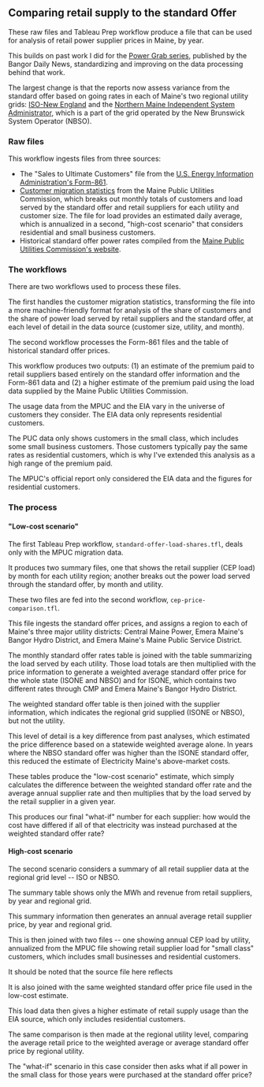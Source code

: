## Comparing retail supply to the standard Offer

These raw files and Tableau Prep workflow produce a file that can be used for analysis of retail power supplier prices in Maine, by year.

This builds on past work I did for the [Power Grab series](http://bangordailynews.com/series/powergrab/), published by the Bangor Daily News, standardizing and improving on the data processing behind that work.

The largest change is that the reports now assess variance from the standard offer based on going rates in each of Maine's two regional utility grids: [ISO-New England](http://bangordailynews.com/series/powergrab/) and the [Northern Maine Independent System Administrator](https://www.nmisa.com/), which is a part of the grid operated by the New Brunswick System Operator (NBSO).

### Raw files

This workflow ingests files from three sources:

* The "Sales to Ultimate Customers" file from the [U.S. Energy Information Administration's Form-861](https://www.eia.gov/electricity/data/eia861/).
* [Customer migration statistics](https://www.maine.gov/mpuc/electricity/choosing_supplier/migration_statistics.shtml) from the Maine Public Utilities Commission, which breaks out monthly totals of customers and load served by the standard offer and retail suppliers for each utility and customer size. The file for load provides an estimated daily average, which is annualized in a second, "high-cost scenario" that considers residential and small business customers.
* Historical standard offer power rates compiled from the [Maine Public Utilities Commission's website](https://www.maine.gov/mpuc/electricity/standard_offer_rates/index.html).

### The workflows

There are two workflows used to process these files.

The first handles the customer migration statistics, transforming the file into a more machine-friendly format for analysis of the share of customers and the share of power load served by retail suppliers and the standard offer, at each level of detail in the data source (customer size, utility, and month).

The second workflow processes the Form-861 files and the table of historical standard offer prices.

This workflow produces two outputs: (1) an estimate of the premium paid to retail suppliers based entirely on the standard offer information and the Form-861 data and (2) a higher estimate of the premium paid using the load data supplied by the Maine Public Utilities Commission.

The usage data from the MPUC and the EIA vary in the universe of customers they consider. The EIA data only represents residential customers.

The PUC data only shows customers in the small class, which includes some small business customers. Those customers typically pay the same rates as residential customers, which is why I've extended this analysis as a high range of the premium paid.

The MPUC's official report only considered the EIA data and the figures for residential customers.

### The process

#### "Low-cost scenario"

The first Tableau Prep workflow, `standard-offer-load-shares.tfl`, deals only with the MPUC migration data.

It produces two summary files, one that shows the retail supplier (CEP load) by month for each utility region; another breaks out the power load served through the standard offer, by month and utility.

These two files are fed into the second workflow, `cep-price-comparison.tfl`.

This file ingests the standard offer prices, and assigns a region to each of Maine's three major utility districts: Central Maine Power, Emera Maine's Bangor Hydro District, and Emera Maine's Maine Public Service District.

The monthly standard offer rates table is joined with the table summarizing the load served by each utility. Those load totals are then multiplied with the price information to generate a weighted average standard offer price for the whole state (ISONE and NBSO) and for ISONE, which contains two different rates through CMP and Emera Maine's Bangor Hydro District.

The weighted standard offer table is then joined with the supplier information, which indicates the regional grid supplied (ISONE or NBSO), but not the utility.

This level of detail is a key difference from past analyses, which estimated the price difference based on a statewide weighted average alone. In years where the NBSO standard offer was higher than the ISONE standard offer, this reduced the estimate of Electricity Maine's above-market costs.

These tables produce the "low-cost scenario" estimate, which simply calculates the difference between the weighted standard offer rate and the average annual supplier rate and then multiplies that by the load served by the retail supplier in a given year.

This produces our final "what-if" number for each supplier: how would the cost have differed if all of that electricity was instead purchased at the weighted standard offer rate?

#### High-cost scenario

The second scenario considers a summary of all retail supplier data at the regional grid level -- ISO or NBSO.

The summary table shows only the MWh and revenue from retail suppliers, by year and regional grid.

This summary information then generates an annual average retail supplier price, by year and regional grid.

This is then joined with two files -- one showing annual CEP load by utility, annualized from the MPUC file showing retail supplier load for "small class" customers, which includes small businesses and residential customers.

It should be noted that the source file here reflects

It is also joined with the same weighted standard offer price file used in the low-cost estimate.

This load data then gives a higher estimate of retail supply usage than the EIA source, which only includes residential customers.

The same comparison is then made at the regional utility level, comparing the average retail price to the weighted average or average standard offer price by regional utility.

The "what-if" scenario in this case consider then asks what if all power in the small class for those years were purchased at the standard offer price?
